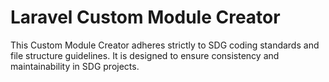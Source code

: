 # Laravel Custom Module Creator

This Custom Module Creator adheres strictly to SDG coding standards and file structure guidelines. It is designed to ensure consistency and maintainability in SDG projects.
